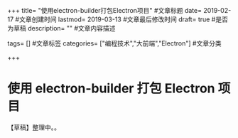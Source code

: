 +++ title= "使用electron-builder打包Electron项目" #文章标题 date= 2019-02-17 #文章创建时间 lastmod= 2019-03-13 #文章最后修改时间 draft= true #是否为草稿 description= "" #文章内容描述

tags= [] #文章标签 categories= ["编程技术","大前端","Electron"] #文章分类

+++

# 使用 electron-builder 打包 Electron 项目

【草稿】整理中。。
